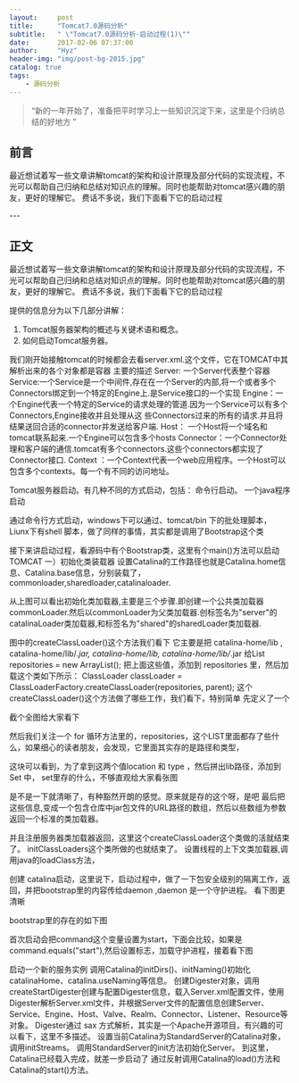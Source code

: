 ```yaml
---
layout:     post
title:      "Tomcat7.0源码分析"
subtitle:   " \"Tomcat7.0源码分析-启动过程(1)\""
date:       2017-02-06 07:37:00
author:     "Hyz"
header-img: "img/post-bg-2015.jpg"
catalog: true
tags:
    - 源码分析
---
```


> “新的一年开始了，准备把平时学习上一些知识沉淀下来，这里是个归纳总结的好地方 ”


## 前言

最近想试着写一些文章讲解tomcat的架构和设计原理及部分代码的实现流程，不光可以帮助自己归纳和总结对知识点的理解。同时也能帮助对tomcat感兴趣的朋友，更好的理解它。
费话不多说，我们下面看下它的启动过程

<p id = "build"></p>
---

## 正文

最近想试着写一些文章讲解tomcat的架构和设计原理及部分代码的实现流程，不光可以帮助自己归纳和总结对知识点的理解。同时也能帮助对tomcat感兴趣的朋友，更好的理解它。
费话不多说，我们下面看下它的启动过程

提供的信息分为以下几部分讲解：
1. Tomcat服务器架构的概述与关键术语和概念。
2. 如何启动Tomcat服务器。

我们刚开始接触tomcat的时候都会去看server.xml.这个文件，它在TOMCAT中其解析出来的各个对象都是容器
主要的描述
Server: 一个Server代表整个容器
Service:一个Service是一个中间件,存在在一个Server的内部,将一个或者多个Connectors绑定到一个特定的Engine上.是Service接口的一个实现
Engine：一个Engine代表一个特定的Service的请求处理的管道.因为一个Service可以有多个Connectors,Engine接收并且处理从这  些Connectors过来的所有的请求.并且将结果送回合适的connector并发送给客户端.
Host： 一个Host将一个域名和tomcat联系起来.一个Engine可以包含多个hosts
Connector：一个Connector处理和客户端的通信.tomcat有多个connectors.这些个connectors都实现了Connector接口.
Context ：一个Context代表一个web应用程序。一个Host可以包含多个contexts。每一个有不同的访问地址。


Tomcat服务器启动。有几种不同的方式启动，包括：
命令行启动。
一个java程序启动


通过命令行方式启动，windows下可以通过、tomcat/bin 下的批处理脚本，Liunx下有shell 脚本，做了同样的事情，其实都是调用了Bootstrap这个类

接下来讲启动过程，看源码中有个Bootstrap类，这里有个main()方法可以启动TOMCAT
一）初始化类装载器
设置Catalina的工作路径也就是Catalina.home信息、Catalina.base信息，分别装载了，commonloader,sharedloader,catalinaloader.


从上图可以看出初始化类加载器,主要是三个步骤.即创建一个公共类加载器commonLoader.然后以commonLoader为父类加载器.创标签名为"server"的catalinaLoader类加载器,和标签名为"shared"的sharedLoader类加载器.

图中的createClassLoader()这个方法我们看下
它主要是把
catalina-home/lib ,
catalina-home/lib/*.jar,
catalina-home/lib,
catalina-home/lib/*.jar
给List<Repository> repositories = new ArrayList<Repository>();
把上面这些值，添加到 repositories 里，然后加载这个类如下所示：
ClassLoader classLoader = ClassLoaderFactory.createClassLoader(repositories, parent);
这个createClassLoader()这个方法做了哪些工作，我们看下，特别简单
先定义了一个


截个全图给大家看下



然后我们关注一个 for 循环方法里的，repositories，这个LIST里面都存了些什么，如果细心的读者朋友，会发现，它里面其实存的是路径和类型，


这块可以看到，为了拿到这两个值location 和 type ，然后拼出lib路径，添加到 Set<URL> 中，
set里存的什么，不够直观给大家看张图



是不是一下就清晰了，有种豁然开朗的感觉。原来就是存的这个呀，是吧
最后把这些信息,变成一个包含仓库中jar包文件的URL路径的数组，然后以些数组为参数返回一个标准的类加载器。

并且注册服务器类加载器返回，这里这个createClassLoader这个类做的活就结束了。
initClassLoaders这个类所做的也就结束了。
设置线程的上下文类加载器,调用java的loadClass方法，

创建 catalina启动，这里说下，启动过程中，做了一下包安全级别的隔离工作，返回，并把bootstrap里的内容传给daemon ,daemon 是一个守护进程。
看下图更清晰


bootstrap里的存在的如下图


首次启动会把command这个变量设置为start，下面会比较，如果是command.equals("start"),然后设置标志，加载守护进程，接着看下图






启动一个新的服务实例
调用Catalina的initDirs()、initNaming()初始化catalinaHome、catalina.useNaming等信息。
创建Digester对象，调用createStartDigester创建与配置Digester信息，载入Server.xml配置文件，使用Digester解析Server.xml文件，并根据Server文件的配置信息创建Server、Service、Engine、Host、Valve、Realm、Connector、Listener、Resource等对象。
Digester通过 sax 方式解析，其实是一个Apache开源项目，有兴趣的可以看下，这里不多描述。
设置当前Catalina为StandardServer的Catalina对象，调用initStreams。
调用StandardServer的init方法初始化Server。
到这里，Catalina已经载入完成，就差一步启动了
通过反射调用Catalina的load()方法和Catalina的start()方法。




